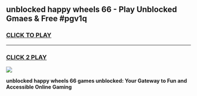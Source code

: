 
## unblocked happy wheels 66 - Play Unblocked Gmaes & Free #pgv1q
<h3>
<a href="https://news.freeplayer.one?title=unblocked_happy_wheels_66&ref=03M">CLICK TO PLAY</a></h3>
<hr>

<h3>
<a href="https://news.freeplayer.one?title=unblocked_happy_wheels_66&ref=03M">CLICK 2 PLAY</a>
  
</h3>

<a href="https://news.freeplayer.one?title=unblocked_happy_wheels_66&ref=03M"><img src="https://clearcache.store/games.png"></a>


**unblocked happy wheels 66 games unblocked: Your Gateway to Fun and Accessible Online Gaming**
